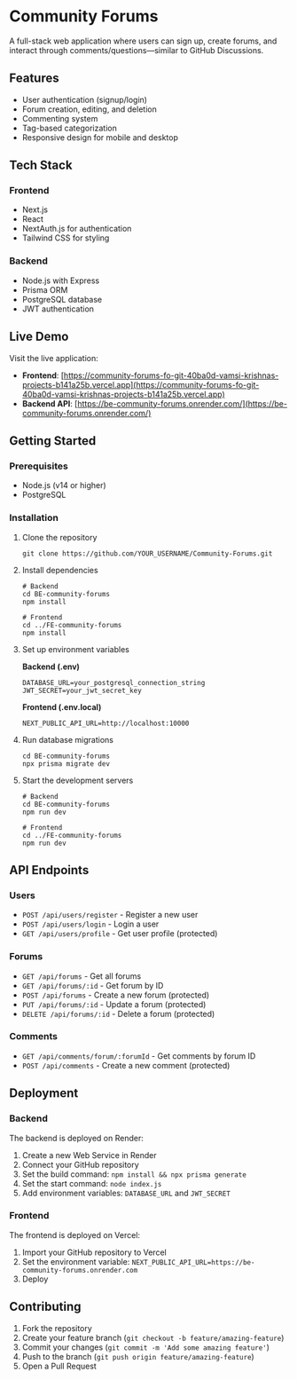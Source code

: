 # Community Forums

A full-stack web application where users can sign up, create forums, and interact through comments/questions—similar to GitHub Discussions.

## Features

- User authentication (signup/login)
- Forum creation, editing, and deletion
- Commenting system
- Tag-based categorization
- Responsive design for mobile and desktop

## Tech Stack

### Frontend
- Next.js
- React
- NextAuth.js for authentication
- Tailwind CSS for styling

### Backend
- Node.js with Express
- Prisma ORM
- PostgreSQL database
- JWT authentication

## Live Demo

Visit the live application:
- **Frontend**: [https://community-forums-fo-git-40ba0d-vamsi-krishnas-projects-b141a25b.vercel.app](https://community-forums-fo-git-40ba0d-vamsi-krishnas-projects-b141a25b.vercel.app)
- **Backend API**: [https://be-community-forums.onrender.com/](https://be-community-forums.onrender.com/)

## Getting Started

### Prerequisites
- Node.js (v14 or higher)
- PostgreSQL

### Installation

1. Clone the repository
   ```
   git clone https://github.com/YOUR_USERNAME/Community-Forums.git
   ```

2. Install dependencies
   ```
   # Backend
   cd BE-community-forums
   npm install

   # Frontend
   cd ../FE-community-forums
   npm install
   ```

3. Set up environment variables
   
   **Backend (.env)**
   ```
   DATABASE_URL=your_postgresql_connection_string
   JWT_SECRET=your_jwt_secret_key
   ```

   **Frontend (.env.local)**
   ```
   NEXT_PUBLIC_API_URL=http://localhost:10000
   ```

4. Run database migrations
   ```
   cd BE-community-forums
   npx prisma migrate dev
   ```

5. Start the development servers
   ```
   # Backend
   cd BE-community-forums
   npm run dev

   # Frontend
   cd ../FE-community-forums
   npm run dev
   ```

## API Endpoints

### Users
- `POST /api/users/register` - Register a new user
- `POST /api/users/login` - Login a user
- `GET /api/users/profile` - Get user profile (protected)

### Forums
- `GET /api/forums` - Get all forums
- `GET /api/forums/:id` - Get forum by ID
- `POST /api/forums` - Create a new forum (protected)
- `PUT /api/forums/:id` - Update a forum (protected)
- `DELETE /api/forums/:id` - Delete a forum (protected)

### Comments
- `GET /api/comments/forum/:forumId` - Get comments by forum ID
- `POST /api/comments` - Create a new comment (protected)

## Deployment

### Backend
The backend is deployed on Render:
1. Create a new Web Service in Render
2. Connect your GitHub repository
3. Set the build command: `npm install && npx prisma generate`
4. Set the start command: `node index.js`
5. Add environment variables: `DATABASE_URL` and `JWT_SECRET`

### Frontend
The frontend is deployed on Vercel:
1. Import your GitHub repository to Vercel
2. Set the environment variable: `NEXT_PUBLIC_API_URL=https://be-community-forums.onrender.com`
3. Deploy

## Contributing

1. Fork the repository
2. Create your feature branch (`git checkout -b feature/amazing-feature`)
3. Commit your changes (`git commit -m 'Add some amazing feature'`)
4. Push to the branch (`git push origin feature/amazing-feature`)
5. Open a Pull Request
